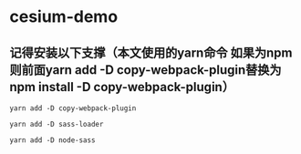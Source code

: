 # cesium-demo
## 记得安装以下支撑（本文使用的yarn命令 如果为npm 则前面yarn add -D copy-webpack-plugin替换为 npm install  -D copy-webpack-plugin）
```
yarn add -D copy-webpack-plugin
```
```
yarn add -D sass-loader
```
```
yarn add -D node-sass
```
